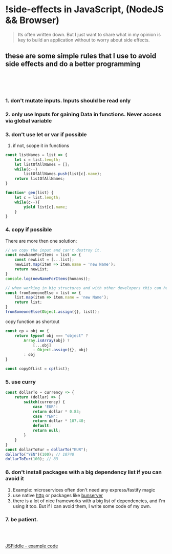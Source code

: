 # !side-effects in JavaScript, (NodeJS && Browser)

> Its often written down. But I just want to share what in my opinion is key to build an application without to worry about side effects.
> 
## these are some simple rules that I use to avoid side effects and do a better programming
<br>
<br>
<br>

### 1. don't mutate inputs. Inputs should be read only
### 2. only use Inputs for gaining Data in functions. Never access via global  variable
### 3. don't use let or var if possible
   1. if not, scope it in functions
```js 
const listNames = list => {
    let c = list.length;
    let listOfAllNames = [];
    while(c--)
        listOfAllNames.push(list[c].name);
    return listOfAllNames;
}

function* gen(list) {
    let c = list.length;
    while(c--){
        yield list[c].name;
    }
}
```
### 4. copy if possible
There are more then one solution:

```js
// we copy the input and can't destroy it.
const newNameForItems = list => {
    const newList = [...list];
    newList.map(item => item.name = 'new Name');
    return newList;
}
console.log(newNameForItems(humans));
```

```js
// when working in big structures and with other developers this can help you, when you not quite understand what is happening.
const fromSomeoneElse = list => {
    list.map(item => item.name = 'new Name');
    return list;
}
fromSomeoneElse(Object.assign({}, list));
```


copy function as shortcut
```js
const cp = obj => {
    return typeof obj === "object" ?
        Array.isArray(obj) ? 
            [...obj] 
            : Object.assign({}, obj) 
        : obj
}

const copyOfList = cp(list);
```

### 5. use curry
```js
const dollarTo = currency => {
	return (dollar) => {
		switch(currency) {
		    case 'EUR':
			return dollar * 0.83;
		    case 'YEN':
			return dollar * 107.40;
		    default:
			return null;
		}
  	}
}
const dollarToEur = dollarTo("EUR");
dollarTo("YEN")(100); // 10740
dollarToEur(100); // 83
```

### 6. don't install packages with a big dependency list if you can avoid it
   1. Example: microservices often don't need any express/fastify magic
   2. use native [http](https://nodejs.org/api/http.html) or packages like [bunserver](https://www.npmjs.com/package/bunserver)
   3. there is a lot of nice frameworks with a big list of dependencies, and I'm using it too. But if I can avoid them, I write some code of my own.
### 7. be patient.

<br>
<br>

[JSFiddle - example code](https://jsfiddle.net/6pnoe9by/7/)
